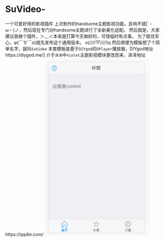 # SuVideo-
一个可爱好用的影视插件
上次制作的handsome主题影视功能，反响不错|´・ω・)ノ，然后现在专门对handsome主题进行了全新美化适配。
然后就是，大家建议我做个插件，＞﹏＜本来是打算今天做好的，可惜临时有点事。
为了稳住军心，φ(￣∇￣o)就先发布这个通用版本。
o(*////▽////*)q 然后顺便为模板想了个简单名字，就叫`SuVideo`
本套模板是基于`DIYgod`的`DPlayer`播放器，DIYgod地址https://diygod.me/]
介于`泽泽`中`Violet`主题影视模块更改而来，泽泽地址https://qqdie.com/
![Image text](https://raw.githubusercontent.com/hongmaju/light7Local/master/img/productShow/20170518152848.png)
